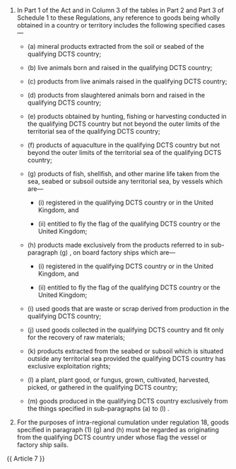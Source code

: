 1. In Part 1 of the Act and in Column 3 of the tables in Part 2 and Part 3 of Schedule 1 to these Regulations, any reference to goods being wholly obtained in a country or territory includes the following specified cases— 

    - (a) mineral products extracted from the soil or seabed of the qualifying DCTS country; 

    - (b) live animals born and raised in the qualifying DCTS country; 

    - (c) products from live animals raised in the qualifying DCTS country; 

    - (d) products from slaughtered animals born and raised in the qualifying DCTS country; 

    - (e) products obtained by hunting, fishing or harvesting conducted in the qualifying DCTS country but not beyond the outer limits of the territorial sea of the qualifying DCTS country; 

    - (f) products of aquaculture in the qualifying DCTS country but not beyond the outer limits of the territorial sea of the qualifying DCTS country; 

    - (g) products of fish, shellfish, and other marine life taken from the sea, seabed or subsoil outside any territorial sea, by vessels which are— 

      - (i) registered in the qualifying DCTS country or in the United Kingdom, and 

      - (ii) entitled to fly the flag of the qualifying DCTS country or the United Kingdom; 

    - (h) products made exclusively from the products referred to in sub-paragraph (g) , on board factory ships which are— 

      - (i) registered in the qualifying DCTS country or in the United Kingdom, and 

      - (ii) entitled to fly the flag of the qualifying DCTS country or the United Kingdom; 

    - (i) used goods that are waste or scrap derived from production in the qualifying DCTS country; 

    - (j) used goods collected in the qualifying DCTS country and fit only for the recovery of raw materials; 

    - (k) products extracted from the seabed or subsoil which is situated outside any territorial sea provided the qualifying DCTS country has exclusive exploitation rights; 

    - (l) a plant, plant good, or fungus, grown, cultivated, harvested, picked, or gathered in the qualifying DCTS country; 

    - (m) goods produced in the qualifying DCTS country exclusively from the things specified in sub-paragraphs (a) to (l) . 

2. For the purposes of intra-regional cumulation under regulation 18, goods specified in paragraph (1) (g) and (h) must be regarded as originating from the qualifying DCTS country under whose flag the vessel or factory ship sails.

{{ Article 7 }}
